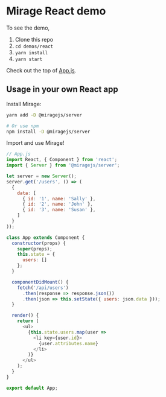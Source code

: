 # Mirage React demo

To see the demo,

1. Clone this repo
2. `cd demos/react`
3. `yarn install`
4. `yarn start`

Check out the top of [App.js](https://github.com/miragejs/demos/blob/master/react/src/App.js).

## Usage in your own React app

Install Mirage:

```sh
yarn add -D @miragejs/server

# Or use npm
npm install -D @miragejs/server
```

Import and use Mirage!

```js
// App.js
import React, { Component } from 'react';
import { Server } from '@miragejs/server';

let server = new Server();
server.get('/users', () => (
  {
    data: [
      { id: '1', name: 'Sally' },
      { id: '2', name: 'John' },
      { id: '3', name: 'Susan' },
    ]
  }
));

class App extends Component {
  constructor(props) {
    super(props);
    this.state = {
      users: []
    };
  }

  componentDidMount() {
    fetch('/api/users')
      .then(response => response.json())
      .then(json => this.setState({ users: json.data }));
  }

  render() {
    return (
      <ul>
        {this.state.users.map(user =>
          <li key={user.id}>
            {user.attributes.name}
          </li>
        )}
      </ul>
    );
  }
}

export default App;
```
